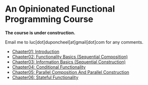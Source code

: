 # An Opinionated Functional Programming Course

**The course is under construction.**

Email me to luc[dot]duponcheel[at]gmail[dot]com for any comments.

- [Chapter01: Introduction](https://github.com/LucDuponcheelAtGitHub/programming_course/tree/main/chapter01)
- [Chapter02: Functionality Basics (Sequential Composition)](https://github.com/LucDuponcheelAtGitHub/programming_course/tree/main/chapter02)
- [Chapter03: Information Basics (Sequential Construction)](https://github.com/LucDuponcheelAtGitHub/programming_course/tree/main/chapter03)
- [Chapter04: Conditional Functionality](https://github.com/LucDuponcheelAtGitHub/programming_course/tree/main/chapter04)
- [Chapter05: Parallel Composition And Parallel Construction](https://github.com/LucDuponcheelAtGitHub/programming_course/tree/main/chapter05)
- [Chapter06: Stateful Functionality](https://github.com/LucDuponcheelAtGitHub/programming_course/tree/main/chapter06)
